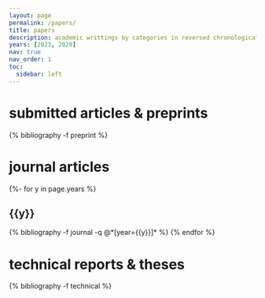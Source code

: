 ```yaml
---
layout: page
permalink: /papers/
title: papers
description: academic writtings by categories in reversed chronological order.
years: [2023, 2020]
nav: true
nav_order: 1
toc:
  sidebar: left
---
```

<!-- _pages/publications.md -->
<div class="publications">

<h1>submitted articles &amp; preprints</h1>

{% bibliography -f preprint %}

<h1>journal articles</h1>
{%- for y in page.years %}
  <h2 class="year">{{y}}</h2>
  {% bibliography -f journal -q @*[year={{y}}]* %}
{% endfor %}

<h1>technical reports &amp; theses</h1>

{% bibliography -f technical %}

</div>
